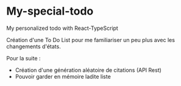 # My-special-todo

My personalized todo with React-TypeScript

Création d'une To Do List pour me familiariser un peu plus avec les changements d'états.

Pour la suite :

- Création d'une génération aléatoire de citations (API Rest)
- Pouvoir garder en mémoire ladite liste
